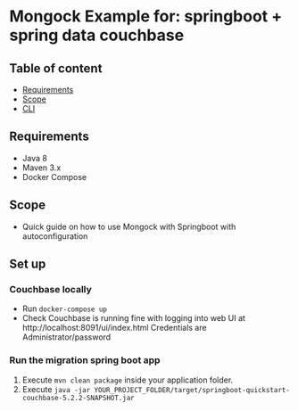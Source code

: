 # Mongock Example for: springboot + spring data couchbase

## Table of content
- [Requirements](#requirements)
- [Scope](#scope)
- [CLI](#cli)

## Requirements
- Java 8
- Maven 3.x
- Docker Compose

## Scope
- Quick guide on how to use Mongock with Springboot with autoconfiguration

## Set up
### Couchbase locally
- Run `docker-compose up`
- Check Couchbase is running fine with logging into web UI at http://localhost:8091/ui/index.html Credentials are Administrator/password

### Run the migration spring boot app

1. Execute `mvn clean package` inside your application folder.
2. Execute `java -jar YOUR_PROJECT_FOLDER/target/springboot-quickstart-couchbase-5.2.2-SNAPSHOT.jar`

